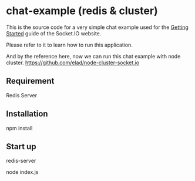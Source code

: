 # chat-example (redis & cluster)

This is the source code for a very simple chat example used for 
the [Getting Started](http://socket.io/get-started/chat/) guide 
of the Socket.IO website.

Please refer to it to learn how to run this application.

And by the reference here, now we can run this chat example with node cluster.
https://github.com/elad/node-cluster-socket.io


## Requirement

Redis Server

## Installation

npm install

## Start up

redis-server 

node index.js